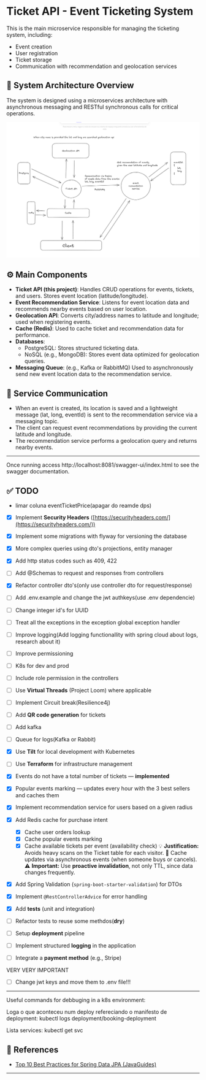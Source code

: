 # Ticket API - Event Ticketing System

This is the main microservice responsible for managing the ticketing system, including:

- Event creation
- User registration
- Ticket storage
- Communication with recommendation and geolocation services

## 📌 System Architecture Overview

The system is designed using a microservices architecture with asynchronous messaging and RESTful synchronous calls for critical operations.

![System Architecture](./architeture.png)

## ⚙️ Main Components

- **Ticket API (this project)**: Handles CRUD operations for events, tickets, and users. Stores event location (latitude/longitude).
- **Event Recommendation Service**: Listens for event location data and recommends nearby events based on user location.
- **Geolocation API**: Converts city/address names to latitude and longitude; used when registering events.
- **Cache (Redis)**: Used to cache ticket and recommendation data for performance.
- **Databases**:
    - PostgreSQL: Stores structured ticketing data.
    - NoSQL (e.g., MongoDB): Stores event data optimized for geolocation queries.
- **Messaging Queue**: (e.g., Kafka or RabbitMQ) Used to asynchronously send new event location data to the recommendation service.

## 🔄 Service Communication

- When an event is created, its location is saved and a lightweight message (lat, long, eventId) is sent to the recommendation service via a messaging topic.
- The client can request event recommendations by providing the current latitude and longitude.
- The recommendation service performs a geolocation query and returns nearby events.

---

Once running access http://localhost:8081/swagger-ui/index.html to see the swagger documentation.

## ✅ TODO

* limar coluna eventTicketPrice(apagar do  reamde dps)

* [x] Implement **Security Headers** ([https://securityheaders.com/](https://securityheaders.com/))
* [x] Implement some migrations with flyway for versioning the database
* [x] More complex queries using dto's projections, entity manager
* [x] Add http status codes such as 409, 422
* [ ] Add @Schemas to request and responses from controllers
* [x] Refactor controller dto's(only use controller dto for request/response)
* [ ] Add .env.example and change the jwt authkeys(use .env dependencie)
* [ ] Change integer id's for UUID
* [ ] Treat all the exceptions in the exception global exception handler
* [ ] Improve logging(Add logging functionallity with spring cloud about logs, research about it)
* [ ] Improve permissioning
* [ ] K8s for dev and prod
* [ ] Include role permission in the controllers
* [ ] Use **Virtual Threads** (Project Loom) where applicable
* [ ] Implement Circuit break(Resilience4j)
* [ ] Add **QR code generation** for tickets
* [ ] Add kafka
* [ ] Queue for logs(Kafka or Rabbit)
* [x] Use **Tilt** for local development with Kubernetes
* [ ] Use **Terraform** for infrastructure management
* [x] Events do not have a total number of tickets — **implemented**
* [x] Popular events marking — updates every hour with the 3 best sellers and caches them
* [x] Implement recommendation service for users based on a given radius
* [x] Add Redis cache for purchase intent
  * [x] Cache user orders lookup
  * [x] Cache popular events marking
  * [x] Cache available tickets per event (availability check)
    💡 **Justification:** Avoids heavy scans on the Ticket table for each visitor.
    🔄 Cache updates via asynchronous events (when someone buys or cancels).
    ⚠️ **Important:** Use **proactive invalidation**, not only TTL, since data changes frequently.
* [x] Add Spring Validation (`spring-boot-starter-validation`) for DTOs
* [x] Implement `@RestControllerAdvice` for error handling

* [x] Add **tests** (unit and integration)
* [ ] Refactor tests to reuse some methdos(**dry**)
* [ ] Setup **deployment** pipeline
* [ ] Implement structured **logging** in the application
* [ ] Integrate a **payment method** (e.g., Stripe)

VERY VERY IMPORTANT
* [ ] Change jwt keys and move them to .env file!!!
---

Useful commands for debbuging in a k8s environment:

Loga o que aconteceu num deploy refereciando o manifesto de deployment:
kubectl logs deployment/booking-deployment

Lista services:
kubectl get svc





## 📌 References

* [Top 10 Best Practices for Spring Data JPA (JavaGuides)](https://www.javaguides.net/2025/02/top-10-best-practices-for-spring-data.html#google_vignette)

---
